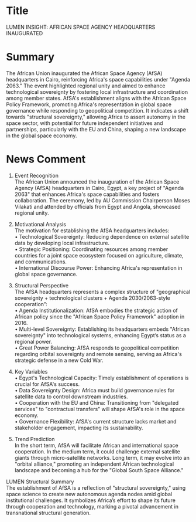 # Title
LUMEN INSIGHT: AFRICAN SPACE AGENCY HEADQUARTERS INAUGURATED

# Summary
The African Union inaugurated the African Space Agency (AfSA) headquarters in Cairo, reinforcing Africa's space capabilities under "Agenda 2063." The event highlighted regional unity and aimed to enhance technological sovereignty by fostering local infrastructure and coordination among member states. AfSA's establishment aligns with the African Space Policy Framework, promoting Africa's representation in global space governance while responding to geopolitical competition. It indicates a shift towards "structural sovereignty," allowing Africa to assert autonomy in the space sector, with potential for future independent initiatives and partnerships, particularly with the EU and China, shaping a new landscape in the global space economy.

# News Comment
1. Event Recognition  
The African Union announced the inauguration of the African Space Agency (AfSA) headquarters in Cairo, Egypt, a key project of "Agenda 2063" that enhances Africa's space capabilities and fosters collaboration. The ceremony, led by AU Commission Chairperson Moses Vilakati and attended by officials from Egypt and Angola, showcased regional unity.

2. Motivational Analysis  
The motivation for establishing the AfSA headquarters includes:  
• Technological Sovereignty: Reducing dependence on external satellite data by developing local infrastructure.  
• Strategic Positioning: Coordinating resources among member countries for a joint space ecosystem focused on agriculture, climate, and communications.  
• International Discourse Power: Enhancing Africa's representation in global space governance.

3. Structural Perspective  
The AfSA headquarters represents a complex structure of "geographical sovereignty + technological clusters + Agenda 2030/2063-style cooperation”:  
• Agenda Institutionalization: AfSA embodies the strategic action of African policy since the "African Space Policy Framework" adoption in 2016.  
• Multi-level Sovereignty: Establishing its headquarters embeds "African sovereignty" into technological systems, enhancing Egypt’s status as a regional power.  
• Great Power Balancing: AfSA responds to geopolitical competition regarding orbital sovereignty and remote sensing, serving as Africa's strategic defense in a new Cold War.

4. Key Variables  
• Egypt's Technological Capacity: Timely establishment of operations is crucial for AfSA's success.  
• Data Sovereignty Design: Africa must build governance rules for satellite data to control downstream industries.  
• Cooperation with the EU and China: Transitioning from "delegated services" to "contractual transfers" will shape AfSA's role in the space economy.  
• Governance Flexibility: AfSA's current structure lacks market and stakeholder engagement, impacting its sustainability.

5. Trend Prediction  
In the short term, AfSA will facilitate African and international space cooperation. In the medium term, it could challenge external satellite giants through micro-satellite networks. Long term, it may evolve into an "orbital alliance," promoting an independent African technological landscape and becoming a hub for the "Global South Space Alliance."

LUMEN Structural Summary  
The establishment of AfSA is a reflection of "structural sovereignty," using space science to create new autonomous agenda nodes amid global institutional challenges. It symbolizes Africa’s effort to shape its future through cooperation and technology, marking a pivotal advancement in transnational structural generation.
